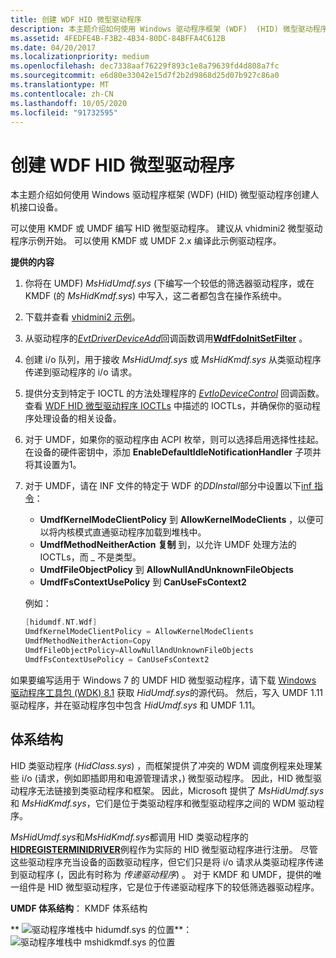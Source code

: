 ```yaml
---
title: 创建 WDF HID 微型驱动程序
description: 本主题介绍如何使用 Windows 驱动程序框架 (WDF)  (HID) 微型驱动程序创建人机接口设备。
ms.assetid: 4FEDFE4B-F3B2-4B34-80DC-84BFFA4C612B
ms.date: 04/20/2017
ms.localizationpriority: medium
ms.openlocfilehash: dec7338aaf76229f893c1e8a79639fd4d808a7fc
ms.sourcegitcommit: e6d80e33042e15d7f2b2d9868d25d07b927c86a0
ms.translationtype: MT
ms.contentlocale: zh-CN
ms.lasthandoff: 10/05/2020
ms.locfileid: "91732595"
---
```

# <a name="creating-wdf-hid-minidrivers"></a>创建 WDF HID 微型驱动程序


本主题介绍如何使用 Windows 驱动程序框架 (WDF)  (HID) 微型驱动程序创建人机接口设备。

可以使用 KMDF 或 UMDF 编写 HID 微型驱动程序。 建议从 vhidmini2 微型驱动程序示例开始。 可以使用 KMDF 或 UMDF 2.x 编译此示例驱动程序。

**提供的内容**

1.  你将在 UMDF) *MsHidUmdf.sys* (下编写一个较低的筛选器驱动程序，或在 KMDF (的 *MsHidKmdf.sys*) 中写入，这二者都包含在操作系统中。
2.  下载并查看 [vhidmini2 示例](https://github.com/Microsoft/Windows-driver-samples/tree/master/hid/vhidmini2)。

3.  从驱动程序的[*EvtDriverDeviceAdd*](/windows-hardware/drivers/ddi/wdfdriver/nc-wdfdriver-evt_wdf_driver_device_add)回调函数调用[**WdfFdoInitSetFilter**](/windows-hardware/drivers/ddi/wdffdo/nf-wdffdo-wdffdoinitsetfilter) 。

4.  创建 i/o 队列，用于接收 *MsHidUmdf.sys* 或 *MsHidKmdf.sys* 从类驱动程序传递到驱动程序的 i/o 请求。

5.  提供分支到特定于 IOCTL 的方法处理程序的 [*EvtIoDeviceControl*](/windows-hardware/drivers/ddi/wdfio/nc-wdfio-evt_wdf_io_queue_io_device_control) 回调函数。 查看 [WDF HID 微型驱动程序 IOCTLs](/previous-versions/hh463977(v=vs.85)) 中描述的 IOCTLs，并确保你的驱动程序处理设备的相关设备。
6.  对于 UMDF，如果你的驱动程序由 ACPI 枚举，则可以选择启用选择性挂起。 在设备的硬件密钥中，添加 **EnableDefaultIdleNotificationHandler** 子项并将其设置为1。
7.  对于 UMDF，请在 INF 文件的特定于 WDF 的*DDInstall*部分中设置以下[inf 指令](specifying-wdf-directives-in-inf-files.md)：

    -   **UmdfKernelModeClientPolicy** 到 **AllowKernelModeClients** ，以便可以将内核模式直通驱动程序加载到堆栈中。
    -   **UmdfMethodNeitherAction** **复制** 到，以允许 UMDF 处理方法的 IOCTLs，而 \_ 不是类型。
    -   **UmdfFileObjectPolicy** 到 **AllowNullAndUnknownFileObjects**
    -   **UmdfFsContextUsePolicy** 到 **CanUseFsContext2**

    例如：

    ```cpp
    [hidumdf.NT.Wdf]
    UmdfKernelModeClientPolicy = AllowKernelModeClients
    UmdfMethodNeitherAction=Copy
    UmdfFileObjectPolicy=AllowNullAndUnknownFileObjects
    UmdfFsContextUsePolicy = CanUseFsContext2
    ```

如果要编写适用于 Windows 7 的 UMDF HID 微型驱动程序，请下载 [Windows 驱动程序工具包 (WDK) 8.1](../download-the-wdk.md) 获取 *HidUmdf.sys*的源代码。 然后，写入 UMDF 1.11 驱动程序，并在驱动程序包中包含 *HidUmdf.sys* 和 UMDF 1.11。

## <a name="architecture"></a>体系结构


HID 类驱动程序 (*HidClass.sys*) ，而框架提供了冲突的 WDM 调度例程来处理某些 i/o (请求，例如即插即用和电源管理请求，) 微型驱动程序。 因此，HID 微型驱动程序无法链接到类驱动程序和框架。 因此，Microsoft 提供了 *MsHidUmdf.sys* 和 *MsHidKmdf.sys*，它们是位于类驱动程序和微型驱动程序之间的 WDM 驱动程序。

*MsHidUmdf.sys*和*MsHidKmdf.sys*都调用 HID 类驱动程序的[**HIDREGISTERMINIDRIVER**](/windows-hardware/drivers/ddi/hidport/nf-hidport-hidregisterminidriver)例程作为实际的 HID 微型驱动程序进行注册。 尽管这些驱动程序充当设备的函数驱动程序，但它们只是将 i/o 请求从类驱动程序传递到驱动程序 (，因此有时称为 *传递驱动程序*) 。 对于 KMDF 和 UMDF，提供的唯一组件是 HID 微型驱动程序，它是位于传递驱动程序下的较低筛选器驱动程序。

**UMDF 体系结构**： KMDF 体系结构

** ![ 驱动程序堆栈中 hidumdf.sys 的位置](images/UMDF-basedHIDMinidrivers.png)**： ![ 驱动程序堆栈中 mshidkmdf.sys 的位置](images/Framework-basedHIDMinidrivers.png)


 

